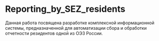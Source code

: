 # Reporting_by_SEZ_residents
Данная работа посвящена разработке комплексной информационной системы, предназначенной для автоматизации сбора и обработки отчетности резидентов одной из ОЭЗ России. 
